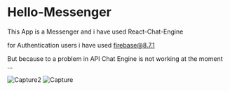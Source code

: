 # Hello-Messenger

This App is a Messenger and i have used React-Chat-Engine 

for Authentication users i have used firebase@8.7.1

But because to a problem in API Chat Engine is not working at the moment ... 


![Capture2](https://user-images.githubusercontent.com/54766308/184336477-cb3e55ef-15af-4ad7-8c79-da391ca7615a.JPG)
![Capture](https://user-images.githubusercontent.com/54766308/184335428-5f545989-aa7f-43c5-8bc9-926087257d0c.JPG)
